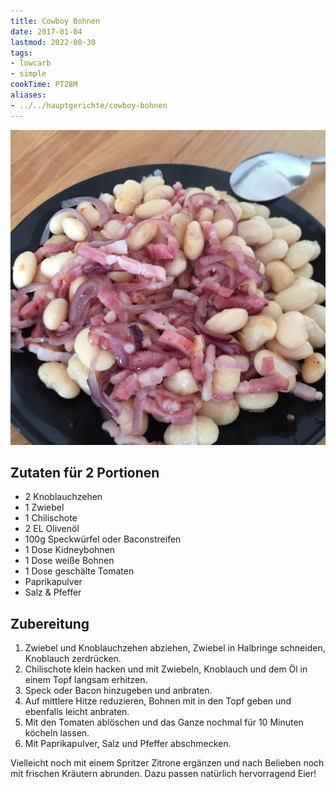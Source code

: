 ```yaml
---
title: Cowboy Bohnen
date: 2017-01-04
lastmod: 2022-08-30
tags:
- lowcarb
- simple
cookTime: PT28M
aliases:
- ../../hauptgerichte/cowboy-bohnen
---
```


![](/img/bohnen-mit-speck.webp)

## Zutaten für 2 Portionen
- 2 Knoblauchzehen
- 1 Zwiebel
- 1 Chilischote
- 2 EL Olivenöl
- 100g Speckwürfel oder Baconstreifen
- 1 Dose Kidneybohnen
- 1 Dose weiße Bohnen
- 1 Dose geschälte Tomaten
- Paprikapulver
- Salz & Pfeffer

## Zubereitung
1. Zwiebel und Knoblauchzehen abziehen, Zwiebel in Halbringe schneiden, Knoblauch zerdrücken.
2. Chilischote klein hacken und mit Zwiebeln, Knoblauch und dem Öl in einem Topf langsam erhitzen.
3. Speck oder Bacon hinzugeben und anbraten.
4. Auf mittlere Hitze reduzieren, Bohnen mit in den Topf geben und ebenfalls leicht anbraten.
5. Mit den Tomaten ablöschen und das Ganze nochmal für 10 Minuten köcheln lassen.
6. Mit Paprikapulver, Salz und Pfeffer abschmecken.

Vielleicht noch mit einem Spritzer Zitrone ergänzen und nach Belieben noch mit frischen Kräutern abrunden. Dazu passen natürlich hervorragend Eier!
